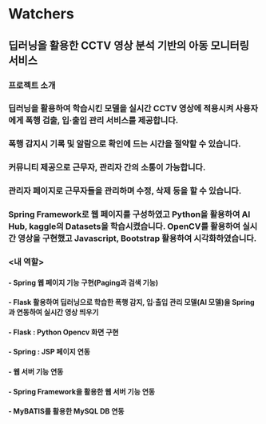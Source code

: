 # Watchers

## 딥러닝을 활용한 CCTV 영상 분석 기반의 아동 모니터링 서비스

### 프로젝트 소개
### 딥러닝을 활용하여 학습시킨 모델을 실시간 CCTV 영상에 적용시켜 사용자에게 폭행 검출, 입·출입 관리 서비스를 제공합니다.
### 폭행 감지시 기록 및 알람으로 확인에 드는 시간을 절약할 수 있습니다.
### 커뮤니티 제공으로 근무자, 관리자 간의 소통이 가능합니다.
### 관리자 페이지로 근무자들을 관리하며 수정, 삭제 등을 할 수 있습니다.
### Spring Framework로 웹 페이지를 구성하였고 Python을 활용하여 AI Hub, kaggle의 Datasets을 학습시켰습니다. OpenCV를 활용하여 실시간 영상을 구현했고 Javascript, Bootstrap 활용하여 시각화하였습니다.

### <내 역할>

#### - Spring 웹 페이지 기능 구현(Paging과 검색 기능)
#### - Flask 활용하여 딥러닝으로 학습한 폭행 감지, 입·출입 관리 모델(AI 모델)을 Spring과 연동하여 실시간 영상 띄우기
   #### - Flask : Python Opencv 화면 구현
   #### - Spring : JSP 페이지 연동
#### - 웹 서버 기능 연동
   #### - Spring Framework을 활용한 웹 서버 기능 연동
   #### - MyBATIS를 활용한 MySQL DB 연동
